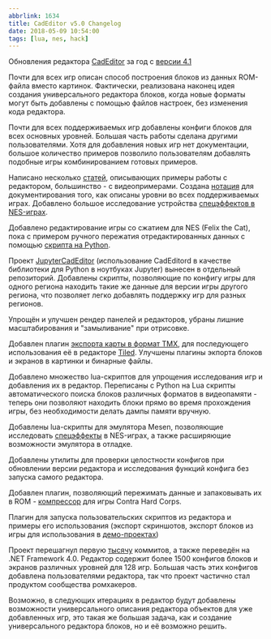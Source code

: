 ```yaml
---
abbrlink: 1634
title: CadEditor v5.0 Changelog
date: 2018-05-09 10:54:00
tags: [lua, nes, hack]
---
```


Обновления редактора [CadEditor](https://github.com/spiiin/cadeditor) за год с [версии 4.1](https://spiiin.livejournal.com/108403.html)  
  
Почти для всех игр описан способ построения блоков из данных ROM-файла вместо картинок. Фактически, реализована наконец идея создания универсального редактора блоков, когда новые форматы могут быть добавлены с помощью файлов настроек, без изменения кода редактора.  
  
Почти для всех поддерживаемых игр добавлены конфиги блоков для всех основных уровней. Большая часть работы сделана другими пользователями. Хотя для добавления новых игр нет документации, большое количество примеров позволило пользователям добавлять подобные игры комбинированием готовых примеров.  
  
Написано несколько [статей](https://spiiin.github.io/CadEditor/), описывающих примеры работы с редактором, большинство - с видеопримерами. Создана [нотация](https://spiiin.github.io/CadEditor/cadeditor-supported-games.html) для документирования того, как описаны уровни во всех поддерживаемых играх. Добавлено большое исследование устройства [спецэффектов в NES-играх](https://spiiin.livejournal.com/124652.html).  
  
Добавлено редактирование игры со сжатием для NES (Felix the Cat), пока с примером ручного пережатия отредактированных данных с помощью [скрипта на Python](https://github.com/spiiin/JupyterCadEditor/blob/master/CadEditor-Felix-decompress.ipynb).  
  
Проект [JupyterCadEditor](https://github.com/spiiin/JupyterCadEditor) (использование CadEditord в качестве библиотеки для Python в ноутбуках Jupyter) вынесен в отдельный репозиторий. Добавлены скрипты, позволяющие по конфигу игры для одного региона находить такие же данные для версии игры другого региона, что позволяет легко добавлять поддержку игр для разных регионов.  
  
Упрощён и улучшен рендер панелей и редакторов, убраны лишние масштабирования и "замыливание" при отрисовке.  
  
Добавлен плагин [экспорта карты в формат TMX](https://www.patreon.com/posts/september-2-2017-14324437), для последующего использования её в редакторе [Tiled](https://www.mapeditor.org/). Улучшены плагины экпорта блоков и экранов в картинки и бинарные файлы.  
  
Добавлено множество lua-скриптов для упрощения исследования игр и добавления их в редактор. Переписаны с Python на Lua скрипты автоматического поиска блоков различных форматов в видеопамяти - теперь они позволяют находить блоки прямо во время прохождения игры, без необходимости делать дампы памяти вручную.   
  
Добавлены lua-скрипты для эмулятора Mesen, позволяющие исследовать [спецэффекты](https://spiiin.livejournal.com/121112.html) в NES-играх, а также расширяющие возможности эмулятора в отладке.  
  
Добавлены утилиты для проверки целостности конфигов при обновлении версии редактора и исследования функций конфига без запуска самого редактора.  
  
Добавлен плагин, позволяющий пережимать данные и запаковывать их в ROM - [компрессор](https://www.youtube.com/watch?v=NfIWeDwu68w) для игры Contra Hard Corps.  
  
Плагин для запуска пользовательских скриптов из редактора и примеры его использования (экспорт скриншотов, экспорт блоков из игры для использования в [демо-проектах](https://www.youtube.com/watch?v=GR18emXxAi0))  
  
Проект перешагнул первую [тысячу](https://github.com/spiiin/CadEditor/commit/f29ebd2437ae2f44950b1f5fb43a74b1230fc5fc) коммитов, а также переведён на .NET Framework 4.0. Редактор содержит более 1500 конфигов блоков и экранов различных уровней для 128 игр. Большая часть этих конфигов добавлена пользователями редактора, так что проект частично стал продуктом сообщества ромхакеров.  
  
Возможно, в следующих итерациях в редактор будут добавлены возможности универсального описания редактора объектов для уже добавленных игр, это такая же большая задача, как и создание универсального редактора блоков, но и её возможно решить.